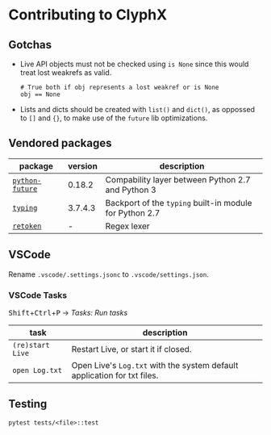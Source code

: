 # Contributing to ClyphX

## Gotchas
- Live API objects must not be checked using `is None` since this would treat
  lost weakrefs as valid.
  ```
  # True both if obj represents a lost weakref or is None
  obj == None
  ```
- Lists and dicts should be created with `list()` and `dict()`, as oppossed to
  `[]` and `{}`, to make use of the `future` lib optimizations.


## Vendored packages

| package           | version | description |
| ----------------- | ------- | ----------- |
| [`python-future`] | 0.18.2  | Compability layer between Python 2.7 and Python 3
| [`typing`]        | 3.7.4.3 | Backport of the `typing` built-in module for Python 2.7
| [`retoken`]       | -       | Regex lexer

[`python-future`]: https://github.com/PythonCharmers/python-future
[`typing`]: https://github.com/python/typing
[`retoken`]: https://github.com/nuno-andre/python-regex-scanner

## VSCode

Rename `.vscode/.settings.jsonc` to `.vscode/settings.json`.

### VSCode Tasks

<kbd>Shift</kbd>+<kbd>Ctrl</kbd>+<kbd>P</kbd> &rarr; _Tasks: Run tasks_

| task             | description |
| ---------------- | ----------- |
| `(re)start Live` | Restart Live, or start it if closed.
| `open Log.txt`   | Open Live's `Log.txt` with the system default application for txt files.

## Testing

```
pytest tests/<file>::test
```